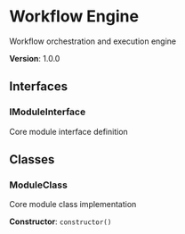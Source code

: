 # Workflow Engine

Workflow orchestration and execution engine

**Version**: 1.0.0

## Interfaces

### IModuleInterface

Core module interface definition

## Classes

### ModuleClass

Core module class implementation

**Constructor**: `constructor()`
